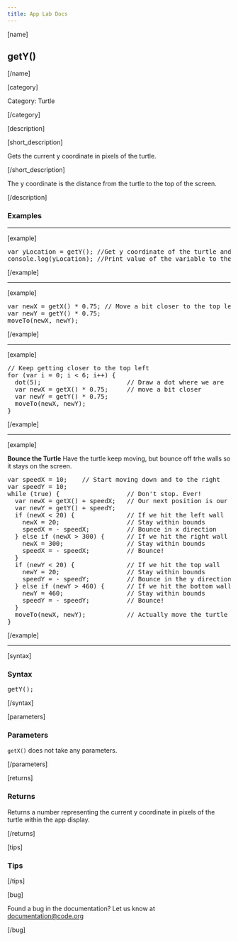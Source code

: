 ```yaml
---
title: App Lab Docs
---
```


[name]

## getY()

[/name]


[category]

Category: Turtle

[/category]

[description]

[short_description]

Gets the current y coordinate in pixels of the turtle.

[/short_description]

The y coordinate is the distance from the turtle to the top of the screen.

[/description]

### Examples
____________________________________________________

[example]

<pre>
var yLocation = getY(); //Get y coordinate of the turtle and store it in variable 'yLocation'
console.log(yLocation); //Print value of the variable to the debugging console
</pre>

[/example]

____________________________________________________

[example]

<pre>
var newX = getX() * 0.75; // Move a bit closer to the top left
var newY = getY() * 0.75;
moveTo(newX, newY);
</pre>

[/example]

____________________________________________________

[example]

<pre>
// Keep getting closer to the top left
for (var i = 0; i < 6; i++) {
  dot(5);                       // Draw a dot where we are
  var newX = getX() * 0.75;     // move a bit closer
  var newY = getY() * 0.75;
  moveTo(newX, newY);
}
</pre>

[/example]

____________________________________________________

[example]

**Bounce the Turtle** Have the turtle keep moving, but bounce off trhe walls so it stays on the screen.
<pre>
var speedX = 10;    // Start moving down and to the right
var speedY = 10;
while (true) {                  // Don't stop. Ever!
  var newX = getX() + speedX;   // Our next position is our current position plus the speed
  var newY = getY() + speedY;
  if (newX < 20) {              // If we hit the left wall
    newX = 20;                  // Stay within bounds
    speedX = - speedX;          // Bounce in x direction
  } else if (newX > 300) {      // If we hit the right wall
    newX = 300;                 // Stay within bounds
    speedX = - speedX;          // Bounce!
  }
  if (newY < 20) {              // If we hit the top wall
    newY = 20;                  // Stay within bounds
    speedY = - speedY;          // Bounce in the y direction
  } else if (newY > 460) {      // If we hit the bottom wall
    newY = 460;                 // Stay within bounds
    speedY = - speedY;          // Bounce!
  }
  moveTo(newX, newY);           // Actually move the turtle
}
</pre>

[/example]

____________________________________________________

[syntax]

### Syntax
<pre>
getY();
</pre>

[/syntax]

[parameters]

### Parameters

`getX()` does not take any parameters.

[/parameters]

[returns]

### Returns
Returns a number representing the current y coordinate in pixels of the turtle within the app display.

[/returns]

[tips]

### Tips

[/tips]

[bug]

Found a bug in the documentation? Let us know at documentation@code.org

[/bug]
